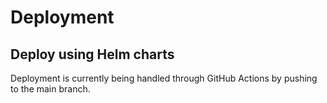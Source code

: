 # Deployment

## Deploy using Helm charts
Deployment is currently being handled through GitHub Actions by pushing to the main branch.
